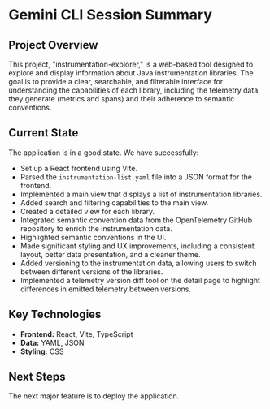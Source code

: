 # Gemini CLI Session Summary

## Project Overview

This project, "instrumentation-explorer," is a web-based tool designed to explore and display information about Java instrumentation libraries. The goal is to provide a clear, searchable, and filterable interface for understanding the capabilities of each library, including the telemetry data they generate (metrics and spans) and their adherence to semantic conventions.

## Current State

The application is in a good state. We have successfully:

*   Set up a React frontend using Vite.
*   Parsed the `instrumentation-list.yaml` file into a JSON format for the frontend.
*   Implemented a main view that displays a list of instrumentation libraries.
*   Added search and filtering capabilities to the main view.
*   Created a detailed view for each library.
*   Integrated semantic convention data from the OpenTelemetry GitHub repository to enrich the instrumentation data.
*   Highlighted semantic conventions in the UI.
*   Made significant styling and UX improvements, including a consistent layout, better data presentation, and a cleaner theme.
*   Added versioning to the instrumentation data, allowing users to switch between different versions of the libraries.
*   Implemented a telemetry version diff tool on the detail page to highlight differences in emitted telemetry between versions.

## Key Technologies

*   **Frontend:** React, Vite, TypeScript
*   **Data:** YAML, JSON
*   **Styling:** CSS

## Next Steps

The next major feature is to deploy the application.
